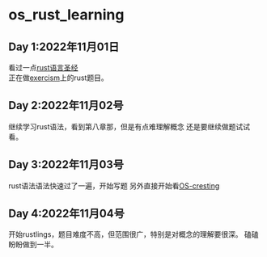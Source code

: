 # os_rust_learning
## Day 1:2022年11月01日
看过一点[rust语言圣经](https://course.rs/about-book.html)  
正在做[exercism](https://exercism.org/)上的rust题目。
## Day 2:2022年11月02号
继续学习rust语法，看到第八章那，但是有点难理解概念
还是要继续做题试试看。
## Day 3:2022年11月03号
rust语法语法快速过了一遍，开始写题
另外直接开始看[OS-cresting](https://rcore-os.cn/rCore-Tutorial-Book-v3/)
## Day 4:2022年11月04号
开始rustlings，题目难度不高，但范围很广，特别是对概念的理解要很深。
磕磕盼盼做到一半。
